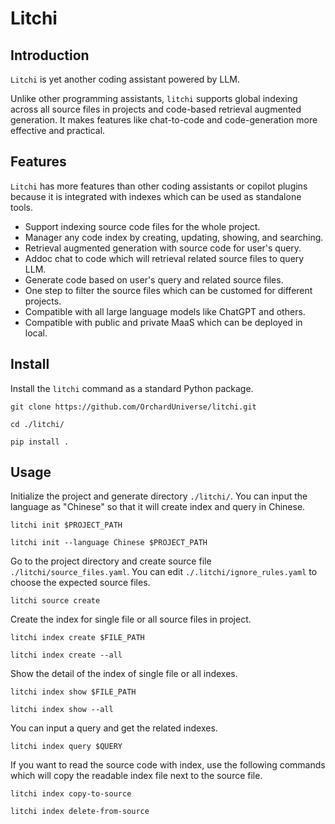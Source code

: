 # Litchi

## Introduction

`Litchi` is yet another coding assistant powered by LLM.

Unlike other programming assistants, `litchi` supports global indexing across all source files in projects and code-based retrieval augmented generation. It makes features like chat-to-code and code-generation more effective and practical.

## Features

`Litchi` has more features than other coding assistants or copilot plugins because it is integrated with indexes which can be used as standalone tools.

* Support indexing source code files for the whole project.
* Manager any code index by creating, updating, showing, and searching.
* Retrieval augmented generation with source code for user's query.
* Addoc chat to code which will retrieval related source files to query LLM.
* Generate code based on user's query and related source files.
* One step to filter the source files which can be customed for different projects.
* Compatible with all large language models like ChatGPT and others.
* Compatible with public and private MaaS which can be deployed in local.

## Install

Install the `litchi` command as a standard Python package.

```
git clone https://github.com/OrchardUniverse/litchi.git

cd ./litchi/

pip install .
```

## Usage

Initialize the project and generate directory `./litchi/`. You can input the language as "Chinese" so that it will create index and query in Chinese.

```
litchi init $PROJECT_PATH

litchi init --language Chinese $PROJECT_PATH
```

Go to the project directory and create source file `./litchi/source_files.yaml`. You can edit `./.litchi/ignore_rules.yaml` to choose the expected source files.

```
litchi source create
```

Create the index for single file or all source files in project.

```
litchi index create $FILE_PATH

litchi index create --all
```

Show the detail of the index of single file or all indexes.

```
litchi index show $FILE_PATH

litchi index show --all
```

You can input a query and get the related indexes.

```
litchi index query $QUERY
```

If you want to read the source code with index, use the following commands which will copy the readable index file next to the source file.

```
litchi index copy-to-source

litchi index delete-from-source
```
